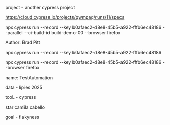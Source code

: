 project - another cypress project


https://cloud.cypress.io/projects/qwmpaq/runs/11/specs

npx cypress run --record --key b0afaec2-d8e8-45b5-a922-fffb6ec48186 --parallel --ci-build-id build-demo-00 --browser firefox



Author: Brad Pitt

 npx cypress run --record --key b0afaec2-d8e8-45b5-a922-fffb6ec48186  

 npx cypress run --record --key b0afaec2-d8e8-45b5-a922-fffb6ec48186 --browser firefox

 name: TestAutomation 

 data - lipies 2025

 tooL - cypress

 star camila cabello

 goal - flakyness